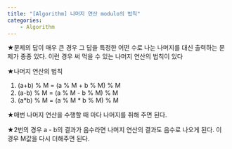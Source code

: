 ```yaml
---
title: "[Algorithm] 나머지 연산 modulo의 법칙"
categories:
    - Algorithm
---
```

★문제의 답이 매우 큰 경우 그 답을 특정한 어떤 수로 나눈 나머지를 대신 출력하는 문제가 종종 있다. 이런 경우 써 먹을 수 있는 나머지 연산의 법칙이 있다

★나머지 연산의 법칙
1. (a+b) % M = (a % M + b % M) % M
2. (a-b) % M = (a % M - b % M) % M
3. (a*b) % M = (a % M * b % M) % M

★매번 나머지 연산을 수행할 때 마다 나머지를 취해 주면 된다.

★2번의 경우 a - b의 결과가 음수라면 나머지 연산의 결과도 음수로 나오게 된다. 이 경우 M값을 다시 더해주면 된다.